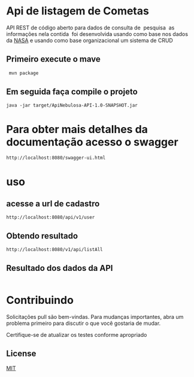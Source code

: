  # Api de listagem de Cometas

API REST de código aberto para dados de consulta de  pesquisa  as informações nela contida  foi desenvolvida usando como base nos dados da <a href="https://www.nasa.gov/subject/6893/nebulae/" target="_blank">NASA</a>
 e <a href="https://chandra.harvard.edu/photo/2007/orion/"></a> usando como base organizacional um sistema de CRUD
<p align="center">

## Primeiro execute o mave
```bash
 mvn package
```

## Em seguida faça compile o projeto

```
java -jar target/ApiNebulosa-API-1.0-SNAPSHOT.jar
```

# Para obter mais detalhes da documentação acesso o swagger
```
http://localhost:8080/swagger-ui.html
```
# uso

## acesse a url de cadastro
```
http://localhost:8080/api/v1/user
```
## Obtendo resultado
```
http://localhost:8080/v1/api/listAll
```

## Resultado dos dados da API
```
```


# Contribuindo
Solicitações pull são bem-vindas. Para mudanças importantes, abra um problema primeiro para discutir o que você gostaria de mudar.

Certifique-se de atualizar os testes conforme apropriado

## License
[MIT](https://choosealicense.com/licenses/mit/)
